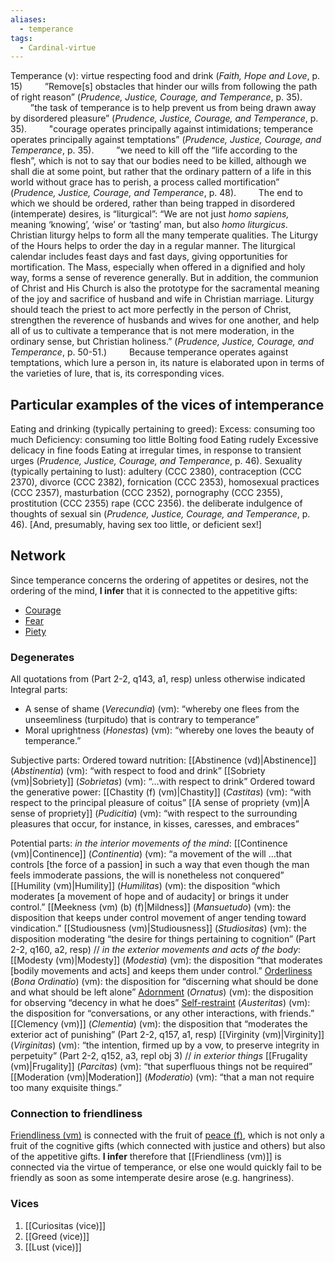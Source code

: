 ```yaml
---
aliases:
  - temperance
tags:
  - Cardinal-virtue
---
```

Temperance (v): virtue respecting food and drink (*Faith, Hope and Love*, p. 15)
$\qquad$”Remove\[s] obstacles that hinder our wills from following the path of right reason” (*Prudence, Justice, Courage, and Temperance*, p. 35).
$\qquad$”the task of temperance is to help prevent us from being drawn away by disordered pleasure” (*Prudence, Justice, Courage, and Temperance*, p. 35).
$\qquad$"courage operates principally against intimidations; temperance operates principally against temptations” (*Prudence, Justice, Courage, and Temperance*, p. 35).
$\qquad$”we need to kill off the “life according to the flesh”, which is not to say that our bodies need to be killed, although we shall die at some point, but rather that the ordinary pattern of a life in this world without grace has to perish, a process called mortification” (*Prudence, Justice, Courage, and Temperance*, p. 48).
$\qquad$The end to which we should be ordered, rather than being trapped in disordered (intemperate) desires, is “liturgical”: “We are not just *homo sapiens,* meaning ‘knowing’, ‘wise’ or ‘tasting’ man, but also *homo liturgicus*. Christian liturgy helps to form all the many temperate qualities. The Liturgy of the Hours helps to order the day in a regular manner. The liturgical calendar includes feast days and fast days, giving opportunities for mortification. The Mass, especially when offered in a dignified and holy way, forms a sense of reverence generally. But in addition, the communion of Christ and His Church is also the prototype for the sacramental meaning of the joy and sacrifice of husband and wife in Christian marriage. Liturgy should teach the priest to act more perfectly in the person of Christ, strengthen the reverence of husbands and wives for one another, and help all of us to cultivate a temperance that is not mere moderation, in the ordinary sense, but Christian holiness.” (*Prudence, Justice, Courage, and Temperance*, p. 50-51.)
$\qquad$Because temperance operates against temptations, which lure a person in, its nature is elaborated upon in terms of the varieties of lure, that is, its corresponding vices.

## Particular examples of the vices of intemperance
Eating and drinking (typically pertaining to greed):
	Excess: consuming too much
	Deficiency: consuming too little
	Bolting food
	Eating rudely
	Excessive delicacy in fine foods
	Eating at irregular times, in response to transient urges (*Prudence, Justice, Courage, and Temperance*, p. 46).
Sexuality (typically pertaining to lust):
	adultery (CCC 2380), 
	contraception (CCC 2370), 
	divorce (CCC 2382), 
	fornication (CCC 2353), 
	homosexual practices (CCC 2357), 
	masturbation (CCC 2352), 
	pornography (CCC 2355), 
	prostitution (CCC 2355) 
	rape (CCC 2356). 
	the deliberate indulgence of thoughts of sexual sin (*Prudence, Justice, Courage, and Temperance*, p. 46).
	\[And, presumably, having sex too little, or deficient sex!]
	
## Network
Since temperance concerns the ordering of appetites or desires, not the ordering of the mind, **I infer** that it is connected to the appetitive gifts:
- [Courage](obsidian://open?vault=Obsidian&file=VGBF%20Network%2FGifts%2FCourage%20(g)%20(b))
- [Fear](obsidian://open?vault=Obsidian&file=VGBF%20Network%2FGifts%2FFear%20(g))
- [Piety](obsidian://open?vault=Obsidian&file=VGBF%20Network%2FGifts%2FPiety%20(g)%20(b))

### Degenerates
All quotations from (Part 2-2, q143, a1, resp) unless otherwise indicated
Integral parts:
- A sense of shame (*Verecundia*) (vm): “whereby one flees from the unseemliness (turpitudo) that is contrary to temperance”
- Moral uprightness (*Honestas*) (vm): “whereby one loves the beauty of temperance.”

Subjective parts:
	Ordered toward nutrition:
		[[Abstinence (vd)|Abstinence]] (*Abstinentia*) (vm): “with respect to food and drink”
		[[Sobriety (vm)|Sobriety]] (*Sobrietas*) (vm): “...with respect to drink”
	Ordered toward the generative power:
		[[Chastity (f) (vm)|Chastity]] (*Castitas*) (vm): “with respect to the principal pleasure of coitus”
		[[A sense of propriety (vm)|A sense of propriety]] (*Pudicitia*) (vm): “with respect to the surrounding pleasures that occur, for instance, in kisses, caresses, and embraces”

Potential parts:
	*in the interior movements of the mind*:
		[[Continence (vm)|Continence]] (*Continentia*) (vm): “a movement of the will …that controls \[the force of a passion] in such a way that even though the man feels immoderate passions, the will is nonetheless not conquered”
		[[Humility (vm)|Humility]] (*Humilitas*) (vm): the disposition “which moderates \[a movement of hope and of audacity] or brings it under control.”
		[[Meekness (vm) (b) (f)|Mildness]] (*Mansuetudo*) (vm): the disposition that keeps under control movement of anger tending toward vindication.”
		[[Studiousness (vm)|Studiousness]] (*Studiositas*) (vm): the disposition moderating “the desire for things pertaining to cognition” (Part 2-2, q160, a2, resp)
		//
	*in the exterior movements and acts of the body*:
		[[Modesty (vm)|Modesty]] (*Modestia*) (vm): the disposition “that moderates \[bodily movements and acts] and keeps them under control.”
			[Orderliness](obsidian://open?vault=Obsidian&file=VGBF%20Network%2FCardinal%20Virtues%2FOrderliness%20(vm)) (*Bona Ordinatio*) (vm): the disposition for “discerning what should be done and what should be left alone”
			[Adornment](obsidian://open?vault=Obsidian&file=VGBF%20Network%2FCardinal%20Virtues%2FDecorousness%20(vm)) (*Ornatus*) (vm): the disposition for observing “decency in what he does”
			[Self-restraint](obsidian://open?vault=Obsidian&file=VGBF%20Network%2FCardinal%20Virtues%2FSelf-restraint%20(vm)) (*Austeritas*) (vm): the disposition for “conversations, or any other interactions, with friends.”
		[[Clemency (vm)]] (*Clementia*) (vm): the disposition that “moderates the exterior act of punishing” (Part 2-2, q157, a1, resp)
		[[Virginity (vm)|Virginity]] (*Virginitas*) (vm): “the intention, firmed up by a vow, to preserve integrity in perpetuity” (Part 2-2, q152, a3, repl obj 3)
		//
	*in exterior things*
		[[Frugality (vm)|Frugality]] (*Parcitas*) (vm): “that superfluous things not be required”
		[[Moderation (vm)|Moderation]] (*Moderatio*) (vm): “that a man not require too many exquisite things.”
	

### Connection to friendliness
[Friendliness (vm)](obsidian://open?vault=Obsidian&file=VGBF%20Network%2FCardinal%20Virtues%2FDegenerates%20of%20Justice%2FFriendliness%20(vm)) is connected with the fruit of [peace (f)](obsidian://open?vault=Obsidian&file=VGBF%20Network%2FFruits%2FPeace%20(f)), which is not only a fruit of the cognitive gifts (which connected with justice and others) but also of the appetitive gifts. **I infer** therefore that [[Friendliness (vm)]] is connected via the virtue of temperance, or else one would quickly fail to be friendly as soon as some intemperate desire arose (e.g. hangriness).
 
 
### Vices
1. [[Curiositas (vice)]]
2. [[Greed (vice)]]
3. [[Lust (vice)]]
